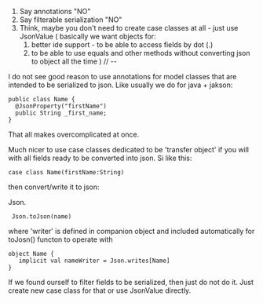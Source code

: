 1. Say annotations "NO" 
2. Say filterable serialization "NO" 
3. Think, maybe you don't need to create case classes at all - just use JsonValue
   (
     basically we want objects for:
      1. better ide support - to be able to access fields by dot (.)
      2. to be able to use equals and other methods without converting json to object all the time
   )
// --

I do not see good reason to use annotations for model classes that are intended
to be serialized to json. Like usually we do for java + jakson:

```
public class Name {
  @JsonProperty("firstName")
  public String _first_name;
}
```

That all makes overcomplicated at once.

Much nicer to use case classes dedicated to be 'transfer object' if you will with all 
fields ready to be converted into json. Si like this:

```
case class Name(firstName:String)
```


then convert/write it to json:

Json.

```
 Json.toJson(name)
```
 
where 'writer' is defined in companion object and included automatically for toJosn() functon to operate with

```
object Name {
   implicit val nameWriter = Json.writes[Name]
}
```

If we found ourself to filter fields to be serialized, then just do not do it. 
Just create new case class for that or use JsonValue directly. 